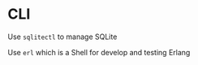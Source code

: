 # CLI

Use `sqlitectl` to manage SQLite  

Use `erl` which is a Shell for develop and testing Erlang  
